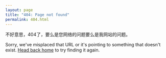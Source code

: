```yaml
---
layout: page
title: "404: Page not found"
permalink: 404.html
---
```


<p class="lead">
  
  不好意思，404了，要么是您网络的问题要么是我网站的问题。
  
  
  Sorry, we've misplaced that URL or it's pointing to something that doesn't exist. <a href="{{ site.baseurl }}/">Head back home</a> to try finding it again.</p>
